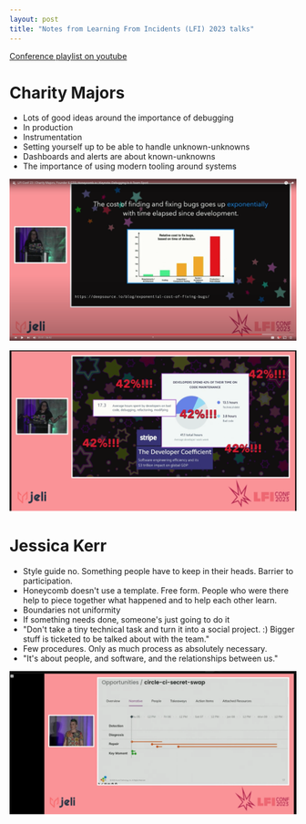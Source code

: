 ```yaml
---
layout: post
title: "Notes from Learning From Incidents (LFI) 2023 talks"
---
```


[Conference playlist on youtube](https://www.youtube.com/playlist?list=PLQmwzq_GIU-idCnJNR4t_aKb0HDCOXfZ1)

# Charity Majors

* Lots of good ideas around the importance of debugging
* In production
* Instrumentation
* Setting yourself up to be able to handle unknown-unknowns
* Dashboards and alerts are about known-unknowns
* The importance of using modern tooling around systems

![A vertical bar chart showing the growing cost of a bug being discovered and fixed in later stages of the software delivery lifecycle. Bugs that make it into production are much more expensive to remediate compared to bugs found during development](/assets/2023/charity_majors.png)

![Developers report spending almost half of their work lives refactoring, debugging issues, and trying to reproduce them](/assets/2023/charity_majors_2.png)

# Jessica Kerr

* Style guide no. Something people have to keep in their heads. Barrier to participation.
* Honeycomb doesn't use a template. Free form. People who were there help to piece together what happened and to help each other learn.
* Boundaries not uniformity
* If something needs done, someone's just going to do it
* "Don't take a tiny technical task and turn it into a social project. :) Bigger stuff is ticketed to be talked about with the team."
* Few procedures. Only as much process as absolutely necessary.
* "It's about people, and software, and the relationships between us."

![A simple timeline of a recent honeycomb incident related to circleci. It's oriented horizonal and has a few swim lanes with related activities annotated](/assets/2023/jessica_kerr_lfi.png)
